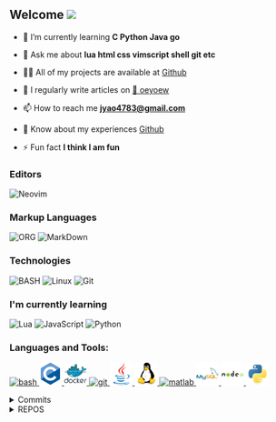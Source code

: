 ## Welcome <a href="https://oeyoew.fun"><img src="https://komarev.com/ghpvc/?username=oeyoews&color=blueviolet&style=flat-square&label=🌽 Nice+To+Meet+U"></a>

- 🌱 I’m currently learning **C Python Java go**

- 💬 Ask me about **lua html css vimscript shell git etc**

- 👨‍💻 All of my projects are available at [Github](https://github.com/oeyoews)

- 📝 I regularly write articles on [🌽 oeyoew](https://oeyoew.fun)

- 📫 How to reach me **jyao4783@gmail.com**

- 📄 Know about my experiences [Github](https://github.com/oeyoews)

- ⚡ Fun fact **I think I am fun**

<h3>Editors</h3>
<p>
<img src="https://img.shields.io/badge/Neovim-57A143?logo=neovim&logoColor=white&style=for-the-badge" alt="Neovim" />
</p>

<h3>Markup Languages</h3>
<p>
<img src="https://img.shields.io/badge/ORG-d474c9?style=for-the-badge&logo=org&logoColor=white" alt="ORG" />
<img src="https://img.shields.io/badge/Markdown-000000?style=for-the-badge&logo=markdown&logoColor=white" alt="MarkDown" />
</p>


<h3>Technologies</h3>
<p>
<img src="https://img.shields.io/badge/SHELL-121011?style=for-the-badge&logo=gnu-bash&logoColor=white" alt="BASH" />
<img src="https://img.shields.io/badge/Linux-FCC624?style=for-the-badge&logo=linux&logoColor=black" alt="Linux" />
<img src="https://img.shields.io/badge/Git-F05032?style=for-the-badge&logo=git&logoColor=white" alt="Git" />
</p>

<h3>I'm currently learning</h3>
<p>
<img src="https://img.shields.io/badge/LUA-2c2cc7?style=for-the-badge&logo=lua&logoColor=white" alt="Lua" />
<img src="https://img.shields.io/badge/JavaScript-F7DF1E?style=for-the-badge&logo=javascript&logoColor=black" alt="JavaScript" />
<img src="https://img.shields.io/badge/Python-3776AB?style=for-the-badge&logo=python&logoColor=white" alt="Python" />
</p>

<h3 align="left">Languages and Tools:</h3>
<p align="left"> <a href="https://www.gnu.org/software/bash/" target="_blank" rel="noreferrer"> <img src="https://www.vectorlogo.zone/logos/gnu_bash/gnu_bash-icon.svg" alt="bash" width="40" height="40"/> </a> <a href="https://www.cprogramming.com/" target="_blank" rel="noreferrer"> <img src="https://raw.githubusercontent.com/devicons/devicon/master/icons/c/c-original.svg" alt="c" width="40" height="40"/> </a> <a href="https://www.docker.com/" target="_blank" rel="noreferrer"> <img src="https://raw.githubusercontent.com/devicons/devicon/master/icons/docker/docker-original-wordmark.svg" alt="docker" width="40" height="40"/> </a> <a href="https://git-scm.com/" target="_blank" rel="noreferrer"> <img src="https://www.vectorlogo.zone/logos/git-scm/git-scm-icon.svg" alt="git" width="40" height="40"/> </a> <a href="https://www.java.com" target="_blank" rel="noreferrer"> <img src="https://raw.githubusercontent.com/devicons/devicon/master/icons/java/java-original.svg" alt="java" width="40" height="40"/> </a> <a href="https://www.linux.org/" target="_blank" rel="noreferrer"> <img src="https://raw.githubusercontent.com/devicons/devicon/master/icons/linux/linux-original.svg" alt="linux" width="40" height="40"/> </a> <a href="https://www.mathworks.com/" target="_blank" rel="noreferrer"> <img src="https://upload.wikimedia.org/wikipedia/commons/2/21/Matlab_Logo.png" alt="matlab" width="40" height="40"/> </a> <a href="https://www.mysql.com/" target="_blank" rel="noreferrer"> <img src="https://raw.githubusercontent.com/devicons/devicon/master/icons/mysql/mysql-original-wordmark.svg" alt="mysql" width="40" height="40"/> </a> <a href="https://nodejs.org" target="_blank" rel="noreferrer"> <img src="https://raw.githubusercontent.com/devicons/devicon/master/icons/nodejs/nodejs-original-wordmark.svg" alt="nodejs" width="40" height="40"/> </a> <a href="https://www.python.org" target="_blank" rel="noreferrer"> <img src="https://raw.githubusercontent.com/devicons/devicon/master/icons/python/python-original.svg" alt="python" width="40" height="40"/> </a> </p>

<details>
<summary>Commits</summary>
<img src="https://activity-graph.herokuapp.com/graph?username=oeyoews&theme=react-dark&hide_title=true&hide_border=true&area=true"/>
</details>

<details>
<summary>REPOS</summary>
<div align="center">
<img src="https://github-profile-trophy.vercel.app/?username=oeyoews&theme=algolia&row=2&column=3&no-frame=true"/>
</div>

[![Readme Card](https://github-readme-stats.vercel.app/api/pin/?username=oeyoews&repo=nvim&theme=tokyonight&hide_border=true)](https://github.com/oeyoews/nvim)
[![Readme Card](https://github-readme-stats.vercel.app/api/pin/?username=oeyoews&repo=twm&theme=tokyonight&hide_border=true)](https://github.com/oeyoews/twm)
[![Readme Card](https://github-readme-stats.vercel.app/api/pin/?username=oeyoews&repo=tw5&theme=tokyonight&hide_border=true)](https://github.com/oeyoews/tw5)
[![Readme Card](https://github-readme-stats.vercel.app/api/pin/?username=oeyoews&repo=dotfiles&theme=tokyonight&hide_border=true)](https://github.com/oeyoews/dotfiles)

</details>

